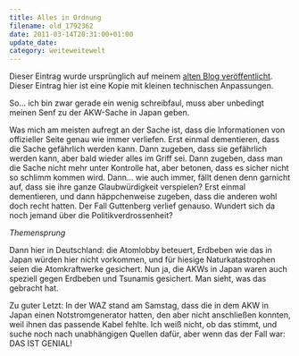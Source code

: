 ```yaml
---
title: Alles in Ordnung
filename: old_1792362
date: 2011-03-14T20:31:00+01:00
update_date:
category: weiteweitewelt
---
```

Dieser Eintrag wurde ursprünglich auf meinem [alten Blog veröffentlicht](https://stu.blogger.de/stories/1792362/). Dieser Eintrag hier ist eine Kopie mit kleinen technischen Anpassungen.

So… ich bin zwar gerade ein wenig schreibfaul, muss aber unbedingt meinen Senf zu der AKW-Sache in Japan geben.

Was mich am meisten aufregt an der Sache ist, dass die Informationen von offizieller Seite genau wie immer verliefen. Erst einmal dementieren, dass die Sache gefährlich werden kann. Dann zugeben, dass sie gefährlich werden kann, aber bald wieder alles im Griff sei. Dann zugeben, dass man die Sache nicht mehr unter Kontrolle hat, aber betonen, dass es sicher nicht so schlimm kommen wird. Dann… wie auch immer, fällt denen denn garnicht auf, dass sie ihre ganze Glaubwürdigkeit verspielen? Erst einmal dementieren, und dann häppchenweise zugeben, dass die anderen wohl doch recht hatten. Der Fall Guttenberg verlief genauso. Wundert sich da noch jemand über die Politikverdrossenheit?

*Themensprung*

Dann hier in Deutschland: die Atomlobby beteuert, Erdbeben wie das in Japan würden hier nicht vorkommen, und für hiesige Naturkatastrophen seien die Atomkraftwerke gesichert. Nun ja, die AKWs in Japan waren auch speziell gegen Erdbeben und Tsunamis gesichert. Man sieht, was das gebracht hat.

Zu guter Letzt: In der WAZ stand am Samstag, dass die in dem AKW in Japan einen Notstromgenerator hatten, den aber nicht anschließen konnten, weil ihnen das passende Kabel fehlte. Ich weiß nicht, ob das stimmt, und suche noch nach unabhängigen Quellen dafür, aber wenn das der Fall war: DAS IST GENIAL!
